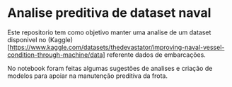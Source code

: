 # Analise preditiva de dataset naval

Este repositorio tem como objetivo manter uma analise de um dataset disponivel no (Kaggle)[https://www.kaggle.com/datasets/thedevastator/improving-naval-vessel-condition-through-machine/data] referente dados de embarcações.

No notebook foram feitas algumas sugestões de analises e criação de modelos para apoiar na manutenção preditiva da frota.